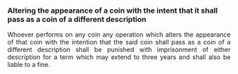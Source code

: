 ### Altering the appearance of a coin with the intent that it shall pass as a coin of a different description
<div style="text-align: justify">

Whoever performs on any coin any operation which alters the appearance of that coin with the intention that the said coin shall pass as a coin of a different description shall be punished with imprisonment of either description for a term which may extend to three years and shall also be liable to a fine.

</div>
